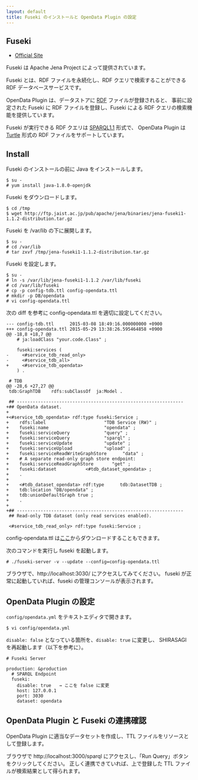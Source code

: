 ```yaml
---
layout: default
title: Fuseki のインストールと OpenData Plugin の設定
---
```


## Fuseki

- [Official Site](https://jena.apache.org/download/)

Fuseki は Apache Jena Project によって提供されています。

Fuseki とは、RDF ファイルを永続化し、RDF クエリで検索することができる RDF データベースサービスです。

OpenData Plugin は、データストアに [RDF](http://ja.wikipedia.org/wiki/Resource_Description_Framework) ファイルが登録されると、
事前に設定された Fuseki に RDF ファイルを登録し、Fuseki による RDF クエリの検索機能を提供しています。

Fuseki が実行できる RDF クエリは [SPARQL1.1](http://ja.wikipedia.org/wiki/SPARQL) 形式で、
OpenData Plugin は [Turtle](http://www.w3.org/TR/turtle/) 形式の RDF ファイルをサポートしています。

## Install

Fuseki のインストールの前に Java をインストールします。

```
$ su -
# yum install java-1.8.0-openjdk
```

Fuseki をダウンロードします。

```
$ cd /tmp
$ wget http://ftp.jaist.ac.jp/pub/apache/jena/binaries/jena-fuseki1-1.1.2-distribution.tar.gz
```

Fuseki を /var/lib の下に展開します。

```
$ su -
# cd /var/lib
# tar zxvf /tmp/jena-fuseki1-1.1.2-distribution.tar.gz
```

Fuseki を設定します。

```
$ su -
# ln -s /var/lib/jena-fuseki1-1.1.2 /var/lib/fuseki
# cd /var/lib/fuseki
# cp -p config-tdb.ttl config-opendata.ttl
# mkdir -p DB/opendata
# vi config-opendata.ttl
```

次の diff を参考に config-opendata.ttl を適切に設定してください。

```
--- config-tdb.ttl      2015-03-08 18:49:16.000000000 +0900
+++ config-opendata.ttl 2015-05-29 13:38:26.595464858 +0900
@@ -18,8 +18,7 @@
    # ja:loadClass "your.code.Class" ;

    fuseki:services (
-     <#service_tdb_read_only>
-     <#service_tdb_all>
+     <#service_tdb_opendata>
    ) .

 # TDB
@@ -28,6 +27,27 @@
 tdb:GraphTDB    rdfs:subClassOf  ja:Model .

 ## ---------------------------------------------------------------
+## OpenData dataset.
+
+<#service_tdb_opendata> rdf:type fuseki:Service ;
+    rdfs:label                      "TDB Service (RW)" ;
+    fuseki:name                     "opendata" ;
+    fuseki:serviceQuery             "query" ;
+    fuseki:serviceQuery             "sparql" ;
+    fuseki:serviceUpdate            "update" ;
+    fuseki:serviceUpload            "upload" ;
+    fuseki:serviceReadWriteGraphStore      "data" ;
+    # A separate read-only graph store endpoint:
+    fuseki:serviceReadGraphStore       "get" ;
+    fuseki:dataset           <#tdb_dataset_opendata> ;
+    .
+
+    <#tdb_dataset_opendata> rdf:type      tdb:DatasetTDB ;
+    tdb:location "DB/opendata" ;
+    tdb:unionDefaultGraph true ;
+    .
+
+## ---------------------------------------------------------------
 ## Read-only TDB dataset (only read services enabled).

 <#service_tdb_read_only> rdf:type fuseki:Service ;
 ```

 config-opendata.ttl は[ここ](./config-opendata.ttl)からダウンロードすることもできます。

次のコマンドを実行し fuseki を起動します。

```
# ./fuseki-server -v --update --config=config-opendata.ttl
```

ブラウザで、http://localhost:3030/ にアクセスしてみてください。
fuseki が正常に起動していれば、fuseki の管理コンソールが表示されます。

## OpenData Plugin の設定

`config/opendata.yml` をテキストエディタで開きます。

```
$ vi config/opendata.yml
```

`disable: false` となっている箇所を、`disable: true` に変更し、
SHIRASAGI を再起動します（以下を参考に）。

```
# Fuseki Server

production: &production
  # SPARQL Endpoint
  fuseki:
    disable: true   → ここを false に変更
    host: 127.0.0.1
    port: 3030
    dataset: opendata
```

## OpenData Plugin と Fuseki の連携確認

OpenData Plugin に適当なデータセットを作成し、TTL ファイルをリソースとして登録します。

ブラウザで http://localhost:3000/sparql にアクセスし、「Run Query」ボタンをクリックしてください。
正しく連携できていれば、上で登録した TTL ファイルが検索結果として得られます。
